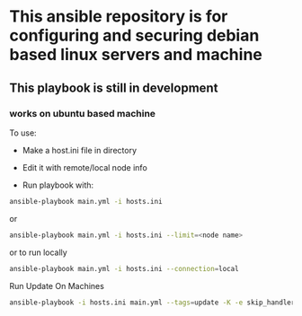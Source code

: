 # This ansible repository is for configuring and securing debian based linux servers and machine

## This playbook is still in development

### works on ubuntu based machine

To use:

* Make a host.ini file in directory

* Edit it with remote/local node info

* Run playbook with:

```bash
ansible-playbook main.yml -i hosts.ini 
```

or

```bash
ansible-playbook main.yml -i hosts.ini --limit=<node name>
```

or to run locally

```bash
ansible-playbook main.yml -i hosts.ini --connection=local
```

Run Update On Machines

```bash
ansible-playbook -i hosts.ini main.yml --tags=update -K -e skip_handlers=true
```
